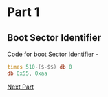 # Part 1

## Boot Sector Identifier

Code for boot Sector Identifier - 

```asm
times 510-($-$$) db 0
db 0x55, 0xaa
```

[Next Part](https://github.com/Sherry65-code/Creating-an-OS/blob/main/Part%202.md)
